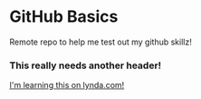# GitHub Basics

Remote repo to help me test out my github skillz!

### This really needs another header! 

[I'm learning this on lynda.com!](http://www.lynda.com)

